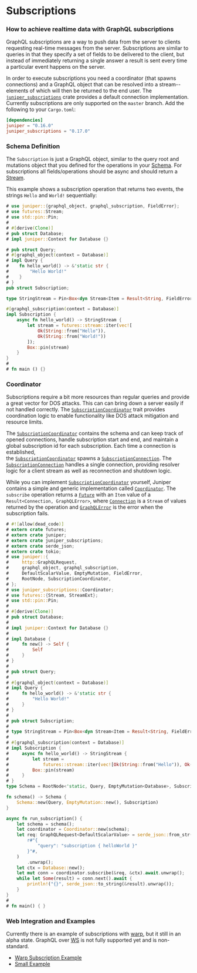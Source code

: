 # Subscriptions
### How to achieve realtime data with GraphQL subscriptions

GraphQL subscriptions are a way to push data from the server to clients requesting real-time messages 
from the server. Subscriptions are similar to queries in that they specify a set of fields to be delivered to the client,
but instead of immediately returning a single answer a result is sent every time a particular event happens on the 
server. 

In order to execute subscriptions you need a coordinator (that spawns connections) 
and a GraphQL object that can be resolved into a stream--elements of which will then 
be returned to the end user. The [`juniper_subscriptions`][juniper_subscriptions] crate 
provides a default connection implementation. Currently subscriptions are only supported on the `master` branch. Add the following to your `Cargo.toml`:
```toml
[dependencies]
juniper = "0.16.0"
juniper_subscriptions = "0.17.0"
```

### Schema Definition

The `Subscription` is just a GraphQL object, similar to the query root and mutations object that you defined for the 
operations in your [Schema][Schema]. For subscriptions all fields/operations should be async and should return a [Stream][Stream].

This example shows a subscription operation that returns two events, the strings `Hello` and `World!`
sequentially: 

```rust
# use juniper::{graphql_object, graphql_subscription, FieldError};
# use futures::Stream;
# use std::pin::Pin;
#
# #[derive(Clone)]
# pub struct Database;
# impl juniper::Context for Database {}

# pub struct Query;
# #[graphql_object(context = Database)]
# impl Query {
#    fn hello_world() -> &'static str {
#        "Hello World!"
#    }
# }
pub struct Subscription;

type StringStream = Pin<Box<dyn Stream<Item = Result<String, FieldError>> + Send>>;

#[graphql_subscription(context = Database)]
impl Subscription {
    async fn hello_world() -> StringStream {
        let stream = futures::stream::iter(vec![
            Ok(String::from("Hello")),
            Ok(String::from("World!"))
        ]);
        Box::pin(stream)
    }
}
#
# fn main () {}
```



### Coordinator

Subscriptions require a bit more resources than regular queries and provide a great vector for DOS attacks. This can can bring down a server easily if not handled correctly. The [`SubscriptionCoordinator`][SubscriptionCoordinator] trait provides coordination logic to enable functionality like DOS attack mitigation and resource limits.

The [`SubscriptionCoordinator`][SubscriptionCoordinator] contains the schema and can keep track of opened connections, handle subscription 
start and end, and maintain a global subscription id for each subscription. Each time a connection is established,  
the [`SubscriptionCoordinator`][SubscriptionCoordinator] spawns a [`SubscriptionConnection`][SubscriptionConnection]. The [`SubscriptionConnection`][SubscriptionConnection] handles a single connection, providing resolver logic for a client stream as well as reconnection 
and shutdown logic.


While you can implement [`SubscriptionCoordinator`][SubscriptionCoordinator] yourself, Juniper contains a simple and generic implementation called [`Coordinator`][Coordinator].  The `subscribe` 
operation returns a [`Future`][Future] with an `Item` value of a `Result<Connection, GraphQLError>`,
where [`Connection`][Connection] is a `Stream` of values returned by the operation and [`GraphQLError`][GraphQLError] is the error when the subscription fails.

```rust
# #![allow(dead_code)]
# extern crate futures;
# extern crate juniper;
# extern crate juniper_subscriptions;
# extern crate serde_json;
# extern crate tokio;
# use juniper::{
#     http::GraphQLRequest,
#     graphql_object, graphql_subscription, 
#     DefaultScalarValue, EmptyMutation, FieldError, 
#     RootNode, SubscriptionCoordinator,
# };
# use juniper_subscriptions::Coordinator;
# use futures::{Stream, StreamExt};
# use std::pin::Pin;
# 
# #[derive(Clone)]
# pub struct Database;
# 
# impl juniper::Context for Database {}
# 
# impl Database {
#     fn new() -> Self {
#         Self
#     }
# }
# 
# pub struct Query;
# 
# #[graphql_object(context = Database)]
# impl Query {
#     fn hello_world() -> &'static str {
#         "Hello World!"
#     }
# }
# 
# pub struct Subscription;
# 
# type StringStream = Pin<Box<dyn Stream<Item = Result<String, FieldError>> + Send>>;
# 
# #[graphql_subscription(context = Database)]
# impl Subscription {
#     async fn hello_world() -> StringStream {
#         let stream =
#             futures::stream::iter(vec![Ok(String::from("Hello")), Ok(String::from("World!"))]);
#         Box::pin(stream)
#     }
# }
type Schema = RootNode<'static, Query, EmptyMutation<Database>, Subscription>;

fn schema() -> Schema {
    Schema::new(Query, EmptyMutation::new(), Subscription)
}

async fn run_subscription() {
    let schema = schema();
    let coordinator = Coordinator::new(schema);
    let req: GraphQLRequest<DefaultScalarValue> = serde_json::from_str(
        r#"{
            "query": "subscription { helloWorld }"
        }"#,
    )
        .unwrap();
    let ctx = Database::new();
    let mut conn = coordinator.subscribe(&req, &ctx).await.unwrap();
    while let Some(result) = conn.next().await {
        println!("{}", serde_json::to_string(&result).unwrap());
    }
}
#
# fn main() { }
```     

### Web Integration and Examples

Currently there is an example of subscriptions with [warp][warp], but it still in an alpha state.
GraphQL over [WS][WS] is not fully supported yet and is non-standard.

- [Warp Subscription Example](https://github.com/graphql-rust/juniper/tree/master/examples/warp_subscriptions)
- [Small Example](https://github.com/graphql-rust/juniper/tree/master/examples/basic_subscriptions)




[juniper_subscriptions]: https://github.com/graphql-rust/juniper/tree/master/juniper_subscriptions
[Stream]: https://docs.rs/futures/0.3.4/futures/stream/trait.Stream.html
 <!-- TODO: Fix these links when the documentation for the `juniper_subscriptions` are defined in the docs. --->
[Coordinator]: https://docs.rs/juniper_subscriptions/0.15.0/struct.Coordinator.html
[SubscriptionCoordinator]: https://docs.rs/juniper_subscriptions/0.15.0/trait.SubscriptionCoordinator.html
[Connection]: https://docs.rs/juniper_subscriptions/0.15.0/struct.Connection.html
[SubscriptionConnection]: https://docs.rs/juniper_subscriptions/0.15.0/trait.SubscriptionConnection.html
<!--- --->
[Future]: https://docs.rs/futures/0.3.4/futures/future/trait.Future.html
[warp]: https://github.com/graphql-rust/juniper/tree/master/juniper_warp
[WS]: https://github.com/apollographql/subscriptions-transport-ws/blob/master/PROTOCOL.md
[GraphQLError]: https://docs.rs/juniper/0.14.2/juniper/enum.GraphQLError.html
[Schema]: ../schema/schemas_and_mutations.md

